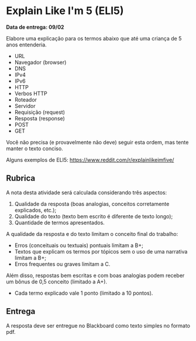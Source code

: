 # Explain Like I'm 5 (ELI5)

**Data de entrega: 09/02**

Elabore uma explicação para os termos abaixo que até uma criança de 5 anos entenderia.

- URL
- Navegador (browser)
- DNS
- IPv4
- IPv6
- HTTP
- Verbos HTTP
- Roteador
- Servidor
- Requisição (request)
- Resposta (response)
- POST
- GET

Você não precisa (e provavelmente não deve) seguir esta ordem, mas tente manter o texto conciso.

Alguns exemplos de ELI5: https://www.reddit.com/r/explainlikeimfive/

## Rubrica

A nota desta atividade será calculada considerando três aspectos:

1. Qualidade da resposta (boas analogias, conceitos corretamente explicados, etc.);
2. Qualidade do texto (texto bem escrito é diferente de texto longo);
3. Quantidade de termos apresentados.

A qualidade da resposta e do texto limitam o conceito final do trabalho:

- Erros (conceituais ou textuais) pontuais limitam a B+;
- Textos que explicam os termos por tópicos sem o uso de uma narrativa limitam a B+;
- Erros frequentes ou graves limitam a C.


Além disso, respostas bem escritas e com boas analogias podem receber um bônus de 0,5 conceito (limitado a A+).

- Cada termo explicado vale 1 ponto (limitado a 10 pontos).

## Entrega

A resposta deve ser entregue no Blackboard como texto simples no formato pdf.
